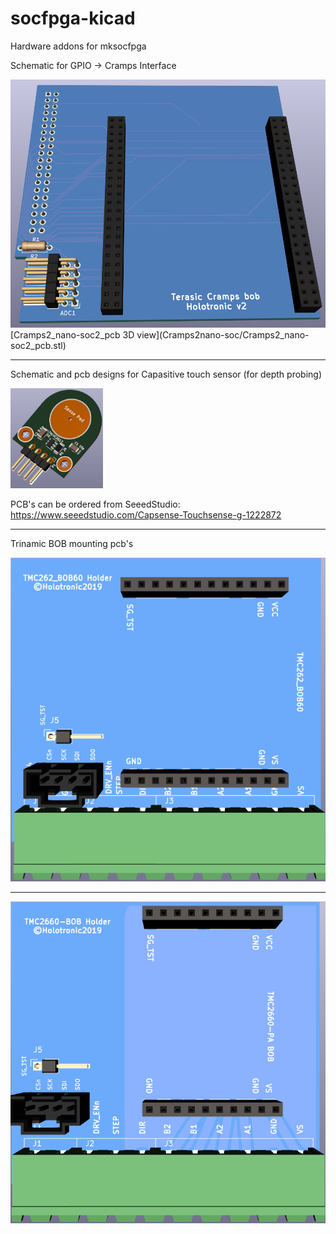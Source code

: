 # socfpga-kicad
Hardware addons for mksocfpga

Schematic for GPIO -> Cramps Interface

<img src="./Cramps2nano-soc/Cramps2_nano-soc2.png" width="512">
[Cramps2_nano-soc2_pcb 3D view](Cramps2nano-soc/Cramps2_nano-soc2_pcb.stl)

---

Schematic and pcb designs for Capasitive touch sensor (for depth probing)

<img src="./CapSense/TouchSense7_3d.png" width="148">

PCB's can be ordered from SeeedStudio:
https://www.seeedstudio.com/Capsense-Touchsense-g-1222872

---
Trinamic BOB mounting pcb's

<img src="./Trinamic/TMC262/TMC262_mount/TMC262_mount.png" width="512">

---  

<img src="./Trinamic/TMC2660_mount/TMC2660_mount2.png" width="512">
